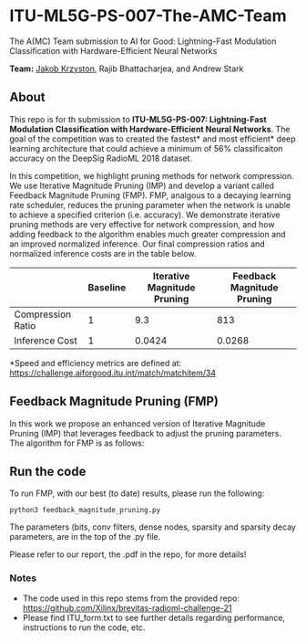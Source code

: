 # ITU-ML5G-PS-007-The-AMC-Team
The A(MC) Team submission to AI for Good: Lightning-Fast Modulation Classification with Hardware-Efficient Neural Networks

**Team:** [Jakob Krzyston](https://github.com/JakobKrzyston/), Rajib Bhattacharjea, and Andrew Stark

## About
This repo is for th submission to **ITU-ML5G-PS-007: Lightning-Fast Modulation Classification with Hardware-Efficient Neural Networks**.
The goal of the competition was to created the fastest* and most efficient* deep learning architecture that could achieve a minimum of 56% classificaiton accuracy on the  DeepSig RadioML 2018 dataset.

In this competition, we highlight pruning methods for network compression. We use Iterative Magnitude Pruning (IMP) and develop a variant called Feedback Magnitude Pruning (FMP). FMP, analgous to a decaying learning rate scheduler, reduces the pruning parameter when the network is unable to achieve a specified criterion (i.e. accuracy). We demonstrate  iterative pruning methods are very effective for network compression, and how adding feedback to the algorithm enables much greater compression and an improved normalized inference. Our final compression ratios and normalized inference costs are in the table below.

|| Baseline | Iterative Magnitude Pruning  | Feedback Magnitude Pruning |
|-|-------------| ------------- | ------------- |
|Compression Ratio| 1  | 9.3  | 813  |
|Inference Cost| 1  | 0.0424  | 0.0268  |


*Speed and efficiency metrics are defined at: https://challenge.aiforgood.itu.int/match/matchitem/34


## Feedback Magnitude Pruning (FMP) ##
In this work we propose an enhanced version of Iterative Magnitude Pruning (IMP) that leverages feedback to adjust the pruning parameters. The algorithm for FMP is as follows:




## Run the code
To run FMP, with our best (to date) results, please run the following:
```
python3 feedback_magnitude_pruning.py
```
The parameters (bits, conv filters, dense nodes, sparsity and sparsity decay parameters, are in the top of the .py file.

Please refer to our report, the .pdf in the repo, for more details!


### Notes
- The code used in this repo stems from the provided repo: https://github.com/Xilinx/brevitas-radioml-challenge-21
- Please find ITU_form.txt to see further details regarding performance, instructions to run the code, etc.
